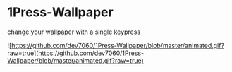 # 1Press-Wallpaper
change your wallpaper with a single keypress

![https://github.com/dev7060/1Press-Wallpaper/blob/master/animated.gif?raw=true](https://github.com/dev7060/1Press-Wallpaper/blob/master/animated.gif?raw=true)
